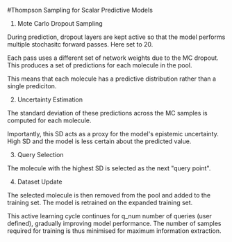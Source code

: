 #Thompson Sampling for Scalar Predictive Models

1. Mote Carlo Dropout Sampling

During prediction, dropout layers are kept active so that the model performs multiple stochasitc forward passes. Here set to 20.

Each pass uses a different set of network weights due to the MC dropout. This produces a set of predictions for each molecule in the pool.

This means that each molecule has a predictive distribution rather than a single prediciton.

2. Uncertainty Estimation

The standard deviation of these predictions across the MC samples is computed for each molecule.

Importantly, this SD acts as a proxy for the model's epistemic uncertainty. High SD and the model is less certain about the predicted value.

3. Query Selection

The molecule with the highest SD is selected as the next "query point".

4. Dataset Update

The selected molecule is then removed from the pool and added to the training set. The model is retrained on the expanded training set.

This active learning cycle continues for q_num number of queries (user defined), gradually improving model performance.
The number of samples required for training is thus minimised for maximum information extraction.

